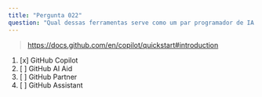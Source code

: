 ```yaml
---
title: "Pergunta 022"
question: "Qual dessas ferramentas serve como um par programador de IA que oferece sugestões no estilo de autocompletar enquanto você codifica?"
---
```



> https://docs.github.com/en/copilot/quickstart#introduction
1. [x] GitHub Copilot
1. [ ] GitHub AI Aid
1. [ ] GitHub Partner
1. [ ] GitHub Assistant
